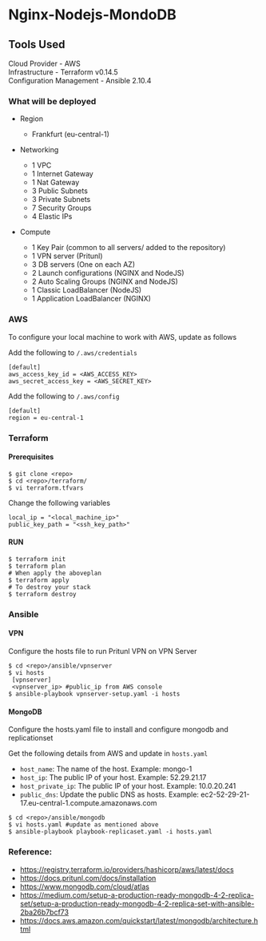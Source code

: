 # Nginx-Nodejs-MondoDB

## Tools Used

Cloud Provider - AWS  
Infrastructure - Terraform v0.14.5  
Configuration Management - Ansible 2.10.4  

### What will be deployed

- Region
   - Frankfurt (eu-central-1)
- Networking
   - 1 VPC
   - 1 Internet Gateway
   - 1 Nat Gateway
   - 3 Public Subnets
   - 3 Private Subnets
   - 7 Security Groups
   - 4 Elastic IPs

- Compute
    - 1 Key Pair (common to all servers/ added to the repository)
    - 1 VPN server (Pritunl)
    - 3 DB servers (One on each AZ)
    - 2 Launch configurations (NGINX and NodeJS)
    - 2 Auto Scaling Groups (NGINX and NodeJS)
    - 1 Classic LoadBalancer (NodeJS)
    - 1 Application LoadBalancer (NGINX)

### AWS

To configure your local machine to work with AWS, update as follows

Add the following to `/.aws/credentials`

```
[default]
aws_access_key_id = <AWS_ACCESS_KEY>
aws_secret_access_key = <AWS_SECRET_KEY>
```

Add the following to `/.aws/config`

```
[default]
region = eu-central-1
```

### Terraform

#### Prerequisites

```
$ git clone <repo>
$ cd <repo>/terraform/
$ vi terraform.tfvars
```

Change the following variables

```
local_ip = "<local_machine_ip>"
public_key_path = "<ssh_key_path>"

```
#### RUN

```
$ terraform init
$ terraform plan
# When apply the aboveplan
$ terraform apply
# To destroy your stack
$ terraform destroy
```

### Ansible

#### VPN

Configure the hosts file to run Pritunl VPN on VPN Server

```
$ cd <repo>/ansible/vpnserver
$ vi hosts
 [vpnserver]
 <vpnserver_ip> #public_ip from AWS console 
$ ansible-playbook vpnserver-setup.yaml -i hosts
```

#### MongoDB

Configure the hosts.yaml file to install and configure mongodb and replicationset

Get the following details from AWS and update in `hosts.yaml`

- `host_name`: The name of the host. Example: mongo-1
- `host_ip`: The public IP of your host. Example: 52.29.21.17
- `host_private_ip`: The public IP of your host. Example: 10.0.20.241
- `public_dns`: Update the public DNS as hosts. Example: ec2-52-29-21-17.eu-central-1.compute.amazonaws.com

```
$ cd <repo>/ansible/mongodb
$ vi hosts.yaml #update as mentioned above
$ ansible-playbook playbook-replicaset.yaml -i hosts.yaml
```

### Reference:

- https://registry.terraform.io/providers/hashicorp/aws/latest/docs
- https://docs.pritunl.com/docs/installation
- https://www.mongodb.com/cloud/atlas
- https://medium.com/setup-a-production-ready-mongodb-4-2-replica-set/setup-a-production-ready-mongodb-4-2-replica-set-with-ansible-2ba26b7bcf73
- https://docs.aws.amazon.com/quickstart/latest/mongodb/architecture.html

